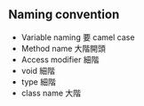 ## Naming convention

-  Variable naming 要 camel case
-  Method name 大階開頭
-  Access modifier 細階
- void 細階
- type 細階
- class name 大階
